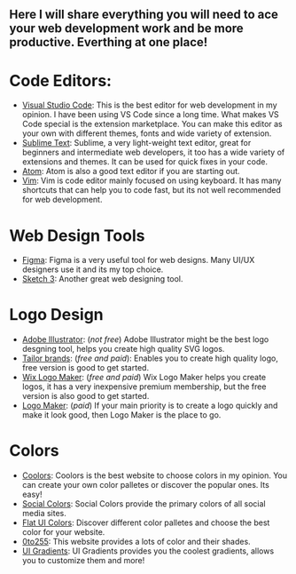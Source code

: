 ## Here I will share everything you will need to ace your web development work and be more productive. Everthing at one place!

# Code Editors:
- [Visual Studio Code](https://code.visualstudio.com/): This is the best editor for web development in my opinion. I have been using VS Code since a long time. What makes VS Code special is the extension marketplace. You can make this editor as your own with different themes, fonts and wide variety of extension. 
- [Sublime Text](https://www.sublimetext.com/): Sublime, a very light-weight text editor, great for beginners and intermediate web developers, it too has a wide variety of extensions and themes. It can be used for quick fixes in your code.
- [Atom](https://atom.io/): Atom is also a good text editor if you are starting out.
- [Vim](https://www.vim.org/): Vim is code editor mainly focused on using keyboard. It has many shortcuts that can help you to code fast, but its not well recommended for web development.

# Web Design Tools
- [Figma](https://www.figma.com/downloads/): Figma is a very useful tool for web designs. Many UI/UX designers use it and its my top choice.
- [Sketch 3](https://www.sketch.com/): Another great web designing tool.

# Logo Design
- [Adobe Illustrator](https://www.adobe.com/products/illustrator.html): (*not free*) Adobe Illustrator might be the best logo desgning tool, helps you create high quality SVG logos.
- [Tailor brands](https://www.tailorbrands.com/): (*free and paid*): Enables you to create high quality logo, free version is good to get started.
- [Wix Logo Maker](https://www.wix.com/logo/maker): (*free and paid*) Wix Logo Maker helps you create logos, it has a very inexpensive premium membership, but the free version is also good to get started.
 - [Logo Maker](https://secure.logomaker.com/logomaker/): (*paid*) If your main priority is to create a logo quickly and make it look good, then Logo Maker is the place to go.
 
 # Colors
 - [Coolors](https://coolors.co/): Coolors is the best website to choose colors in my opinion. You can create your own color palletes or discover the popular ones. Its easy!
 - [Social Colors](https://www.materialui.co/socialcolors): Social Colors provide the primary colors of all social media sites.  
 - [Flat UI Colors](https://flatuicolors.com/): Discover different color palletes and choose the best color for your website.
 - [0to255](https://www.0to255.com/): This website provides a lots of color and their shades.
 - [UI Gradients](https://uigradients.com/): UI Gradients provides you the coolest gradients, allows you to customize them and more!





